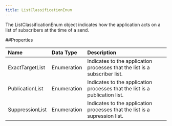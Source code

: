 ```yaml
---
title: ListClassificationEnum
---
```

The ListClassificationEnum object indicates how the application acts on a list of subscribers at the time of a send.

##Properties
<table class="table table-hover"> <thead align="left"><tr><th>Name</th><th>Data Type</th><th>Description</th></tr></thead> <tbody><tr><td>ExactTargetList</td><td>Enumeration</td><td>Indicates to the application processes that the list is a subscriber list.</td></tr><tr><td>PublicationList</td><td>Enumeration</td><td>Indicates to the application processes that the list is a publication list.</td></tr><tr><td>SuppressionList</td><td>Enumeration</td><td>Indicates to the application processes that the list is a supression list.</td></tr></tbody></table>
